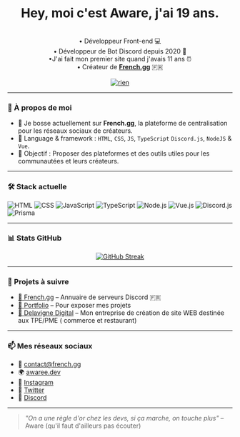 <h1 align="center">Hey, moi c'est Aware, j'ai 19 ans.</h1>

<p align="center">
  <br>• Développeur Front-end 💻 
  <br>• Développeur de Bot Discord depuis 2020 📡
  <br>•J'ai fait mon premier site quand j'avais 11 ans ⏰
  <br>• Créateur de <a href="https://french.gg" target="_blank"><b>French.gg</b></a> 🇫🇷 <br>
  <br><a href=""><img src="https://komarev.com/ghpvc/?username=awareeeee&style=for-the-badge" style:"height:35px;" alt="rien"/></a>
</p>


---

### 🧠 À propos de moi

- 🔭 Je bosse actuellement sur **French.gg**, la plateforme de centralisation pour les réseaux sociaux de créateurs.
- 💬 Language & framework : `HTML`, `CSS`, `JS`, `TypeScript` `Discord.js`, `NodeJS` & `Vue`.
- 🎯 Objectif : Proposer des plateformes et des outils utiles pour les communautées et leurs créateurs.

---

### 🛠️ Stack actuelle

![HTML](https://img.shields.io/badge/-HTML5-E34F26?style=flat&logo=html5&logoColor=white)
![CSS](https://img.shields.io/badge/-CSS3-1572B6?style=flat&logo=css3)
![JavaScript](https://img.shields.io/badge/-JavaScript-F7DF1E?style=flat&logo=javascript&logoColor=black)
![TypeScript](https://img.shields.io/badge/-TypeScript-3178C6?style=flat&logo=typescript&logoColor=white)
![Node.js](https://img.shields.io/badge/-Node.js-339933?style=flat&logo=node.js&logoColor=white)
![Vue.js](https://img.shields.io/badge/-Vue.js-4FC08D?style=flat&logo=vue.js&logoColor=white)
![Discord.js](https://img.shields.io/badge/-Discord.js-5865F2?style=flat&logo=discord&logoColor=white) 
![Prisma](https://img.shields.io/badge/-Prisma-2D3748?style=flat&logo=prisma)

---

### 📊 Stats GitHub

<p align="center">
  <a href="https://git.io/streak-stats"><img src="https://streak-stats.demolab.com?user=awareeeee&theme=github-dark-blue&border_radius=6&locale=fr&date_format=j%20M%5B%20Y%5D" alt="GitHub Streak" /></a>
</p>

---

### 🚀 Projets à suivre

- [🔗 French.gg](https://french.gg/serveurs) – Annuaire de serveurs Discord 🇫🇷
- [🎨 Portfolio](https://awaree.dev) – Pour exposer mes projets 
- [💼 Delavigne Digital](https://delavigne-digital.fr) – Mon entreprise de création de site WEB destinée aux TPE/PME ( commerce et restaurant)

---

### 📫 Mes réseaux sociaux 

- 💌 contact@french.gg  
- 🌍 [awaree.dev](https://awaree.dev)
- 📸 [Instagram](https://instagram.com/eliottdlv)  
- 🐤 [Twitter](https://x.com/awareeee_) 
- 💬 [Discord](https://discord.gg/kEUEzkud6v)

---

> *"On a une règle d'or chez les devs, si ça marche, on touche plus"* – Aware (qu'il faut d'ailleurs pas écouter)


